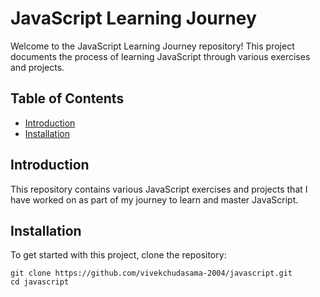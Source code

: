 # JavaScript Learning Journey

Welcome to the JavaScript Learning Journey repository! This project documents the process of learning JavaScript through various exercises and projects.

## Table of Contents

- [Introduction](#introduction)
- [Installation](#installation)
  
## Introduction

This repository contains various JavaScript exercises and projects that I have worked on as part of my journey to learn and master JavaScript.

## Installation

To get started with this project, clone the repository:

```
git clone https://github.com/vivekchudasama-2004/javascript.git
cd javascript

```
